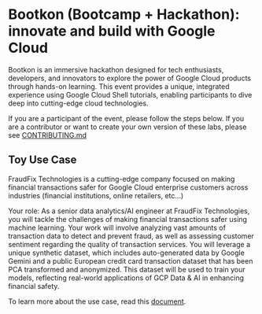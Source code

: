 # Bootkon (Bootcamp + Hackathon): innovate and build with Google Cloud
Bootkon is an immersive hackathon designed for tech enthusiasts, developers, and innovators to explore the power of Google Cloud products through hands-on learning. This event provides a unique, integrated experience using Google Cloud Shell tutorials, enabling participants to dive deep into cutting-edge cloud technologies.

If you are a participant of the event, please follow the steps below. If you are a contributor or want to create your own version of these labs, please see [CONTRIBUTING.md](CONTRIBUTING.md)

## Toy Use Case

FraudFix Technologies is a cutting-edge company focused on making financial transactions safer for Google Cloud enterprise customers across industries (financial institutions, online retailers, etc…)   
    
Your role: As a senior data analytics/AI engineer at FraudFix Technologies, you will tackle the challenges of making financial transactions safer using machine learning. Your work will involve analyzing vast amounts of transaction data to detect and prevent fraud, as well as assessing customer sentiment regarding the quality of transaction services. You will leverage a unique synthetic dataset, which includes auto-generated data by Google Gemini and a public European credit card transaction dataset that has been PCA transformed and anonymized. This dataset will be used to train your models, reflecting real-world applications of GCP Data & AI in enhancing financial safety.

To learn more about the use case, read this [document](https://docs.google.com/document/d/16Hgp79OWxKScrVdhY4UmSkHvR-3zZ7wDfQ8uPlzUeuE/edit).
